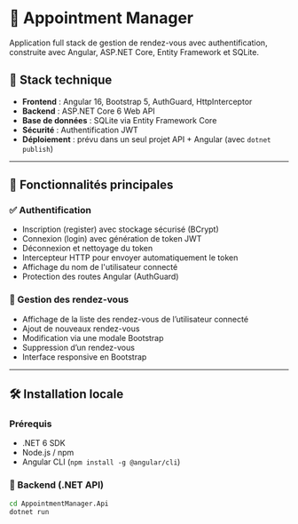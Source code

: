 # 📅 Appointment Manager

Application full stack de gestion de rendez-vous avec authentification, construite avec Angular, ASP.NET Core, Entity Framework et SQLite.

## 🚀 Stack technique

- **Frontend** : Angular 16, Bootstrap 5, AuthGuard, HttpInterceptor
- **Backend** : ASP.NET Core 6 Web API
- **Base de données** : SQLite via Entity Framework Core
- **Sécurité** : Authentification JWT
- **Déploiement** : prévu dans un seul projet API + Angular (avec `dotnet publish`)

---

## 🔐 Fonctionnalités principales

### ✅ Authentification
- Inscription (register) avec stockage sécurisé (BCrypt)
- Connexion (login) avec génération de token JWT
- Déconnexion et nettoyage du token
- Intercepteur HTTP pour envoyer automatiquement le token
- Affichage du nom de l'utilisateur connecté
- Protection des routes Angular (AuthGuard)

### 📝 Gestion des rendez-vous
- Affichage de la liste des rendez-vous de l’utilisateur connecté
- Ajout de nouveaux rendez-vous
- Modification via une modale Bootstrap
- Suppression d’un rendez-vous
- Interface responsive en Bootstrap

---

## 🛠️ Installation locale

### Prérequis
- .NET 6 SDK
- Node.js / npm
- Angular CLI (`npm install -g @angular/cli`)

### 🔧 Backend (.NET API)
```bash
cd AppointmentManager.Api
dotnet run
